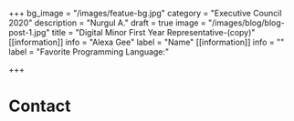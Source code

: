 +++
bg_image = "/images/featue-bg.jpg"
category = "Executive Council 2020"
description = "Nurgul A."
draft = true
image = "/images/blog/blog-post-1.jpg"
title = "Digital Minor First Year Representative-(copy)"
[[information]]
info = "Alexa Gee"
label = "Name"
[[information]]
info = ""
label = "Favorite Programming Language:"

+++
# Contact